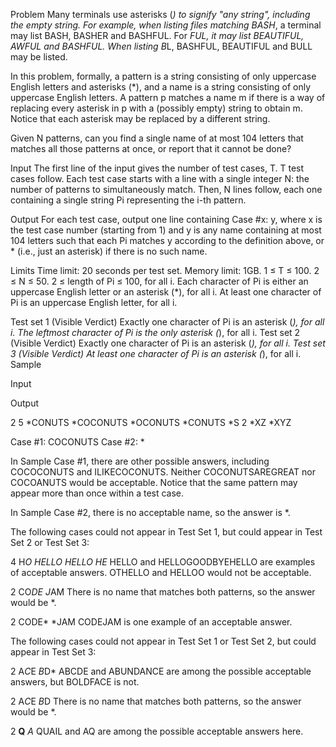 Problem
Many terminals use asterisks (*) to signify "any string", including the empty string. For example, when listing files matching BASH*, a terminal may list BASH, BASHER and BASHFUL. For *FUL, it may list BEAUTIFUL, AWFUL and BASHFUL. When listing B*L, BASHFUL, BEAUTIFUL and BULL may be listed.

In this problem, formally, a pattern is a string consisting of only uppercase English letters and asterisks (*), and a name is a string consisting of only uppercase English letters. A pattern p matches a name m if there is a way of replacing every asterisk in p with a (possibly empty) string to obtain m. Notice that each asterisk may be replaced by a different string.

Given N patterns, can you find a single name of at most 104 letters that matches all those patterns at once, or report that it cannot be done?

Input
The first line of the input gives the number of test cases, T. T test cases follow. Each test case starts with a line with a single integer N: the number of patterns to simultaneously match. Then, N lines follow, each one containing a single string Pi representing the i-th pattern.

Output
For each test case, output one line containing Case #x: y, where x is the test case number (starting from 1) and y is any name containing at most 104 letters such that each Pi matches y according to the definition above, or * (i.e., just an asterisk) if there is no such name.

Limits
Time limit: 20 seconds per test set.
Memory limit: 1GB.
1 ≤ T ≤ 100.
2 ≤ N ≤ 50.
2 ≤ length of Pi ≤ 100, for all i.
Each character of Pi is either an uppercase English letter or an asterisk (*), for all i.
At least one character of Pi is an uppercase English letter, for all i.

Test set 1 (Visible Verdict)
Exactly one character of Pi is an asterisk (*), for all i.
The leftmost character of Pi is the only asterisk (*), for all i.
Test set 2 (Visible Verdict)
Exactly one character of Pi is an asterisk (*), for all i.
Test set 3 (Visible Verdict)
At least one character of Pi is an asterisk (*), for all i.
Sample

Input
 	
Output
 
2
5
*CONUTS
*COCONUTS
*OCONUTS
*CONUTS
*S
2
*XZ
*XYZ

  
Case #1: COCONUTS
Case #2: *

  
In Sample Case #1, there are other possible answers, including COCOCONUTS and ILIKECOCONUTS. Neither COCONUTSAREGREAT nor COCOANUTS would be acceptable. Notice that the same pattern may appear more than once within a test case.

In Sample Case #2, there is no acceptable name, so the answer is *.

The following cases could not appear in Test Set 1, but could appear in Test Set 2 or Test Set 3:

  4
  H*O
  HELLO*
  *HELLO
  HE*
HELLO and HELLOGOODBYEHELLO are examples of acceptable answers. OTHELLO and HELLOO would not be acceptable.

  2
  CO*DE
  J*AM
There is no name that matches both patterns, so the answer would be *.

  2
  CODE*
  *JAM
CODEJAM is one example of an acceptable answer.

The following cases could not appear in Test Set 1 or Test Set 2, but could appear in Test Set 3:

  2
  A*C*E
  *B*D*
ABCDE and ABUNDANCE are among the possible acceptable answers, but BOLDFACE is not.

  2
  A*C*E
  *B*D
There is no name that matches both patterns, so the answer would be *.

  2
  **Q**
  *A*
QUAIL and AQ are among the possible acceptable answers here.
